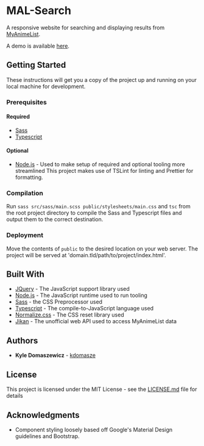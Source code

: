 # MAL-Search

A responsive website for searching and displaying results from [MyAnimeList](https://myanimelist.net/).

A demo is available [here](https://kdomasze.github.io/MAL-Search/).

## Getting Started

These instructions will get you a copy of the project up and running on your local machine for development.

### Prerequisites

#### Required

-   [Sass](https://sass-lang.com/)
-   [Typescript](https://www.typescriptlang.org/)

#### Optional

-   [Node.js](https://nodejs.org/en/) - Used to make setup of required and optional tooling more streamlined
This project makes use of TSLint for linting and Prettier for formatting.

### Compilation

Run `sass src/sass/main.scss public/stylesheets/main.css` and `tsc` from the root project directory to compile the Sass and Typescript files and output them to the correct destination.

### Deployment

Move the contents of `public` to the desired location on your web server. The project will be served at 'domain.tld/path/to/project/index.html'.

## Built With

-   [JQuery](https://jquery.com/) - The JavaScript support library used
-   [Node.js](https://nodejs.org/en/) - The JavaScript runtime used to run tooling
-   [Sass](https://sass-lang.com/) - the CSS Preprocessor used
-   [Typescript](https://www.typescriptlang.org/) - The compile-to-JavaScript language used
-   [Normalize.css](https://necolas.github.io/normalize.css/) - The CSS reset library used
-   [Jikan](http://jikan.moe/) - The unofficial web API used to access MyAnimeList data

## Authors

-   **Kyle Domaszewicz** - [kdomasze](https://github.com/kdomasze)

## License

This project is licensed under the MIT License - see the [LICENSE.md](LICENSE.md) file for details

## Acknowledgments

-   Component styling loosely based off Google's Material Design guidelines and Bootstrap.
